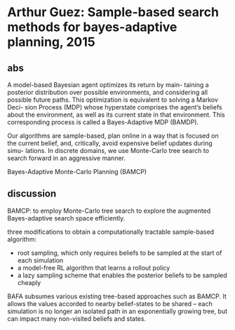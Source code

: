 # Arthur Guez: Sample-based search methods for bayes-adaptive planning, 2015

## abs
A model-based Bayesian agent optimizes its return by main-
taining a posterior distribution over possible environments, and considering all
possible future paths. This optimization is equivalent to solving a Markov Deci-
sion Process (MDP) whose hyperstate comprises the agent’s beliefs about the
environment, as well as its current state in that environment. This corresponding
process is called a Bayes-Adaptive MDP (BAMDP).

Our algorithms are sample-based, plan online in a way that is focused
on the current belief, and, critically, avoid expensive belief updates during simu-
lations. In discrete domains, we use Monte-Carlo tree search to search forward
in an aggressive manner.

Bayes-Adaptive Monte-Carlo Planning (BAMCP)

## discussion
BAMCP: to employ Monte-Carlo tree search to explore the augmented Bayes-adaptive search space efficiently.

three modifications to obtain a computationally tractable sample-based algorithm:
* root sampling, which only requires beliefs to be sampled at the start of each simulation
* a model-free RL algorithm that learns a rollout policy
* a lazy sampling scheme that enables the posterior beliefs to be sampled cheaply

BAFA subsumes various existing tree-based approaches such as BAMCP.
It allows the values accorded to nearby belief-states to be shared –
each simulation is no longer an isolated path in an exponentially growing tree,
but can impact many non-visited beliefs and states.
